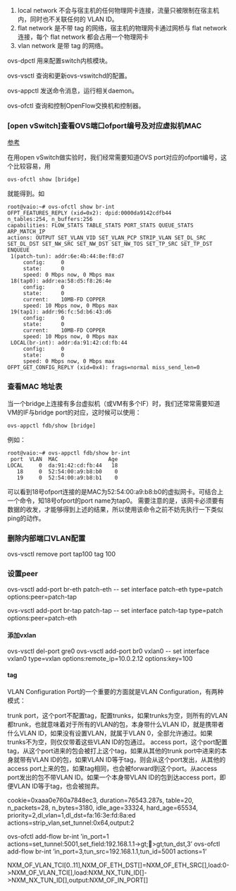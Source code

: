 
1. local network
 不会与宿主机的任何物理网卡连接，流量只被限制在宿主机内，同时也不关联任何的 VLAN ID。
2. flat network
是不带 tag 的网络，宿主机的物理网卡通过网桥与 flat network 连接，每个 flat network 都会占用一个物理网卡
3. vlan network
是带 tag 的网络。


ovs-dpctl 用来配置switch内核模块。

ovs-vsctl 查询和更新ovs-vswitchd的配置。

ovs-appctl 发送命令消息，运行相关daemon。

ovs-ofctl 查询和控制OpenFlow交换机和控制器。



### [open vSwitch]查看OVS端口ofport编号及对应虚拟机MAC
[参考](https://www.cnblogs.com/azyet/p/3580255.html)


在用open vSwitch做实验时，我们经常需要知道OVS port对应的ofport编号，这个比较容易，用

```
ovs-ofctl show [bridge]
```

就能得到。如

```
root@vaio:~# ovs-ofctl show br-int
OFPT_FEATURES_REPLY (xid=0x2): dpid:0000da9142cdfb44
n_tables:254, n_buffers:256
capabilities: FLOW_STATS TABLE_STATS PORT_STATS QUEUE_STATS ARP_MATCH_IP
actions: OUTPUT SET_VLAN_VID SET_VLAN_PCP STRIP_VLAN SET_DL_SRC SET_DL_DST SET_NW_SRC SET_NW_DST SET_NW_TOS SET_TP_SRC SET_TP_DST ENQUEUE
 1(patch-tun): addr:6e:4b:44:8e:f8:d7
     config:     0
     state:      0
     speed: 0 Mbps now, 0 Mbps max
 18(tap0): addr:ea:58:d5:f8:26:4e
     config:     0
     state:      0
     current:    10MB-FD COPPER
     speed: 10 Mbps now, 0 Mbps max
 19(tap1): addr:96:fc:5d:b6:43:d6
     config:     0
     state:      0
     current:    10MB-FD COPPER
     speed: 10 Mbps now, 0 Mbps max
 LOCAL(br-int): addr:da:91:42:cd:fb:44
     config:     0
     state:      0
     speed: 0 Mbps now, 0 Mbps max
OFPT_GET_CONFIG_REPLY (xid=0x4): frags=normal miss_send_len=0
```

### 查看MAC 地址表
当一个bridge上连接有多台虚拟机（或VM有多个IF）时，我们还常常需要知道VM的IF与bridge  port的对应，这时候可以使用：
```
ovs-appctl fdb/show [bridge]
```
例如：
```
root@vaio:~# ovs-appctl fdb/show br-int
 port  VLAN  MAC                Age
LOCAL     0  da:91:42:cd:fb:44   18
   18     0  52:54:00:a9:b8:b0    0
   19     0  52:54:00:a9:b8:b1    0
```
可以看到18号ofport连接的是MAC为52:54:00:a9:b8:b0的虚拟网卡。可结合上一个命令，知18号ofport的port name为tap0。
需要注意的是，该网卡必须要有数据的收发，才能够得到上述的结果，所以使用该命令之前不妨先执行一下类似ping的动作。






### 删除内部端口VLAN配置

ovs-vsctl remove port tap100 tag 100

### 设置peer
ovs-vsctl add-port br-eth patch-eth -- set interface patch-eth type=patch options:peer=patch-tap

 ovs-vsctl add-port br-tap patch-tap -- set interface patch-tap type=patch options:peer=patch-eth

#### 添加vxlan

ovs-vsctl del-port gre0
ovs-vsctl add-port br0 vxlan0 -- set interface vxlan0 type=vxlan options:remote_ip=10.0.2.12 options:key=100


#### tag

 VLAN Configuration
Port的一个重要的方面就是VLAN Configuration，有两种模式：

trunk port，这个port不配置tag，配置trunks，如果trunks为空，则所有的VLAN都trunk，也就意味着对于所有的VLAN的包，本身带什么VLAN ID，就是携带者什么VLAN ID，如果没有设置VLAN，就属于VLAN 0，全部允许通过。如果trunks不为空，则仅仅带着这些VLAN ID的包通过。
access port，这个port配置tag，从这个port进来的包会被打上这个tag，如果从其他的trunk port中进来的本身就带有VLAN ID的包，如果VLAN ID等于tag，则会从这个port发出，从其他的access port上来的包，如果tag相同，也会被forward到这个port。从access port发出的包不带VLAN ID。如果一个本身带VLAN ID的包到达access port，即便VLAN ID等于tag，也会被抛弃。










cookie=0xaaa0e760a7848ec3, duration=76543.287s, table=20, n_packets=28, n_bytes=3180, idle_age=33324, hard_age=65534, priority=2,dl_vlan=1,dl_dst=fa:16:3e:fd:8a:ed actions=strip_vlan,set_tunnel:0x64,output:2






ovs-ofctl add-flow br-int ’in_port=1 actions=set_tunnel:5001,set_field:192.168.1.1->gt;>gt;tun_dst,3’
ovs-ofctl add-flow br-int ’in_port=3,tun_src=192.168.1.1,tun_id=5001 actions=1’


NXM_OF_VLAN_TCI[0..11],NXM_OF_ETH_DST[]=NXM_OF_ETH_SRC[],load:0->NXM_OF_VLAN_TCI[],load:NXM_NX_TUN_ID[]->NXM_NX_TUN_ID[],output:NXM_OF_IN_PORT[]

